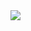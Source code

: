 <a href="https://github.com/devxb/gitanimals">
  <img src="https://render.gitanimals.org/farms/{eelb07}"/>
</a>